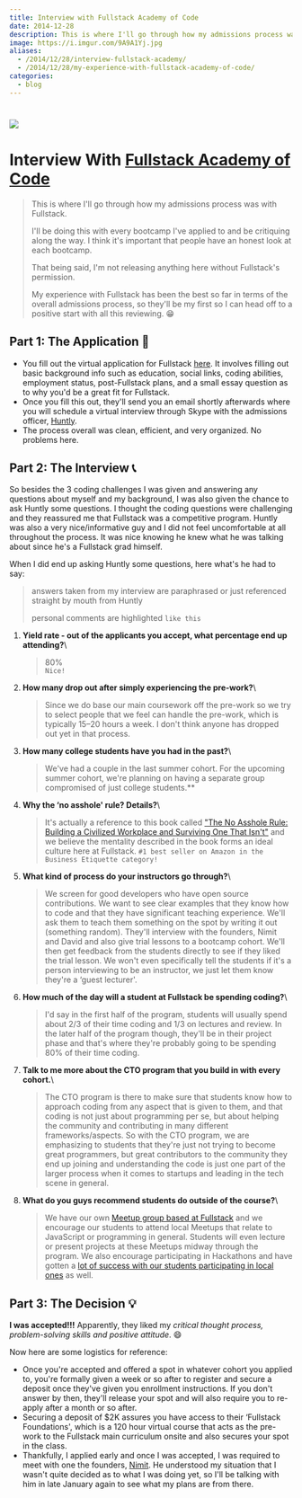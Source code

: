 ```yaml
---
title: Interview with Fullstack Academy of Code
date: 2014-12-28
description: This is where I'll go through how my admissions process was with Fullstack Academy of Code based in NYC.
image: https://i.imgur.com/9A9A1Yj.jpg
aliases:
  - /2014/12/28/interview-fullstack-academy/
  - /2014/12/28/my-experience-with-fullstack-academy-of-code/
categories:
  - blog
---
```


# [![](https://static.tumblr.com/da3e7f950dc4f48a095f2ed96013ea61/rf1lxme/1gCnf8uce/tumblr_static_eut8x7fhbuo0cccwcg8c8soo8.png)](https://static.tumblr.com/da3e7f950dc4f48a095f2ed96013ea61/rf1lxme/1gCnf8uce/tumblr_static_eut8x7fhbuo0cccwcg8c8soo8.png)

# Interview With [Fullstack Academy of Code](https://www.fullstackacademy.com "Fullstack Academy of Code")

> This is where I'll go through how my admissions process was with Fullstack.
>
> I'll be doing this with every bootcamp I've applied to and be critiquing along the way. I think it's important that people have an honest look at each bootcamp.
>
> That being said, I'm not releasing anything here without Fullstack's permission.
>
> My experience with Fullstack has been the best so far in terms of the overall admissions process, so they'll be my first so I can head off to a positive start with all this reviewing. 😁

## Part 1: The Application 📝

- You fill out the virtual application for Fullstack [here](https://www.fullstackacademy.com/apply "Apply to Fullstack Academy"). It involves filling out basic background info such as education, social links, coding abilities, employment status, post-Fullstack plans, and a small essay question as to why you'd be a great fit for Fullstack.
- Once you fill this out, they'll send you an email shortly afterwards where you will schedule a virtual interview through Skype with the admissions officer, [Huntly](https://www.linkedin.com/pub/huntly-mayo-malasky/24/852/b5a "Huntly - Admissions @Fullstack").
- The process overall was clean, efficient, and very organized. No problems here.

## Part 2: The Interview 📞

So besides the 3 coding challenges I was given and answering any questions about myself and my background, I was also given the chance to ask Huntly some questions. I thought the coding questions were challenging and they reassured me that Fullstack was a competitive program. Huntly was also a very nice/informative guy and I did not feel uncomfortable at all throughout the process. It was nice knowing he knew what he was talking about since he's a Fullstack grad himself.

When I did end up asking Huntly some questions, here what's he had to say:

> answers taken from my interview are paraphrased or just referenced straight by mouth from Huntly
>
> personal comments are highlighted `like this`

1.  **Yield rate - out of the applicants you accept, what percentage end up attending?**\

    > 80%\
    > `Nice!`

2.  **How many drop out after simply experiencing the pre-work?**\

    > Since we do base our main coursework off the pre-work so we try to select people that we feel can handle the pre-work, which is typically 15–20 hours a week. I don't think anyone has dropped out yet in that process.

3.  **How many college students have you had in the past?**\

    > We've had a couple in the last summer cohort. For the upcoming summer cohort, we're planning on having a separate group compromised of just college students.\*\*

4.  **Why the ‘no asshole' rule? Details?**\

    > It's actually a reference to this book called ["The No Asshole Rule: Building a Civilized Workplace and Surviving One That Isn't"](https://www.amazon.com/The-Asshole-Rule-Civilized-Workplace/dp/0446698202 "The Asshole Rule") and we believe the mentality described in the book forms an ideal culture here at Fullstack. `#1 best seller on Amazon in the Business Etiquette category!`

5.  **What kind of process do your instructors go through?**\

    > We screen for good developers who have open source contributions. We want to see clear examples that they know how to code and that they have significant teaching experience. We'll ask them to teach them something on the spot by writing it out (something random). They'll interview with the founders, Nimit and David and also give trial lessons to a bootcamp cohort. We'll then get feedback from the students directly to see if they liked the trial lesson. We won't even specifically tell the students if it's a person interviewing to be an instructor, we just let them know they're a ‘guest lecturer'.

6.  **How much of the day will a student at Fullstack be spending coding?**\

    > I'd say in the first half of the program, students will usually spend about 2/3 of their time coding and 1/3 on lectures and review. In the later half of the program though, they'll be in their project phase and that's where they're probably going to be spending 80% of their time coding.

7.  **Talk to me more about the CTO program that you build in with every cohort.**\

    > The CTO program is there to make sure that students know how to approach coding from any aspect that is given to them, and that coding is not just about programming per se, but about helping the community and contributing in many different frameworks/aspects. So with the CTO program, we are emphasizing to students that they're just not trying to become great programmers, but great contributors to the community they end up joining and understanding the code is just one part of the larger process when it comes to startups and leading in the tech scene in general.

8.  **What do you guys recommend students do outside of the course?**\

    > We have our own [Meetup group based at Fullstack](https://www.meetup.com/fullstack-javascript/ "Fullstack Meetup") and we encourage our students to attend local Meetups that relate to JavaScript or programming in general. Students will even lecture or present projects at these Meetups midway through the program. We also encourage participating in Hackathons and have gotten a [lot of success with our students participating in local ones](https://blog.fullstackacademy.com/post/78441810309/hacks-through-history "Hackathons @Fullstack") as well.

## Part 3: The Decision 💡

**I was accepted!!!** Apparently, they liked my _critical thought process, problem-solving skills and positive attitude_. 😄

Now here are some logistics for reference:

- Once you're accepted and offered a spot in whatever cohort you applied to, you're formally given a week or so after to register and secure a deposit once they've given you enrollment instructions. If you don't answer by then, they'll release your spot and will also require you to re-apply after a month or so after.
- Securing a deposit of \$2K assures you have access to their ‘Fullstack Foundations', which is a 120 hour virtual course that acts as the pre-work to the Fullstack main curriculum onsite and also secures your spot in the class.
- Thankfully, I applied early and once I was accepted, I was required to meet with one the founders, [Nimit](https://twitter.com/nimit "Nimit - Founder @Fullstack"). He understood my situation that I wasn't quite decided as to what I was doing yet, so I'll be talking with him in late January again to see what my plans are from there.
